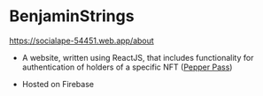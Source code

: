 # BenjaminStrings
https://socialape-54451.web.app/about

* A website, written using ReactJS, that includes functionality for authentication of holders of a specific NFT ([Pepper Pass](https://polygonscan.com/token/0x4509355a7B63c9235138640CF0bC5648e3B5bEDA))

* Hosted on Firebase
